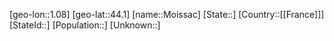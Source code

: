﻿---
location: [44.1,1.08]
type: City
tags:
- geo/City


SpocWebEntityId: 32534
isDeleted: false
confidential: public

---
[geo-lon::1.08]
[geo-lat::44.1]
[name::Moissac]
[State::]
[Country::[[France]]]
[StateId::]
[Population::]
[Unknown::]

